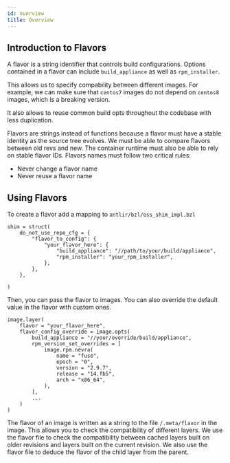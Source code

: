 ```yaml
---
id: overview
title: Overview
---
```


## Introduction to Flavors

A flavor is a string identifier that controls build configurations.
Options contained in a flavor can include `build_appliance` as well
as `rpm_installer`.

This allows us to specify compability between
different images. For example, we can make sure that `centos7` images
do not depend on `centos8` images, which is a breaking version.

It also allows to reuse common build opts throughout the codebase
with less duplication.

Flavors are strings instead of functions because a flavor must have
a stable identity as the source tree evolves. We must be able to
compare flavors between old revs and new. The container runtime must
also be able to rely on stable flavor IDs. Flavors names must
follow two critical rules:
- Never change a flavor name
- Never reuse a flavor name

## Using Flavors

To create a flavor add a mapping to `antlir/bzl/oss_shim_impl.bzl`

```
shim = struct(
    do_not_use_repo_cfg = {
        "flavor_to_config": {
            "your_flavor_here": {
                "build_appliance": "//path/to/your/build/appliance",
                "rpm_installer": "your_rpm_installer",
            },
        },
    },

)
```

Then, you can pass the flavor to images. You can also override the
default value in the flavor with custom ones.

```
image.layer(
    flavor = "your_flavor_here",
    flavor_config_override = image.opts(
        build_appliance = "//your/override/build/appliance",
        rpm_version_set_overrides = [
            image.rpm.nevra(
                name = "fuse",
                epoch = "0",
                version = "2.9.7",
                release = "14.fb5",
                arch = "x86_64",
            ),
        ],
        ...
    )
)
```

The flavor of an image is written as a string to the file
`/.meta/flavor` in the image. This allows you to check the compatibility
of different layers. We use the flavor file to check the compatibility between cached layers
built on older revisions and layers built on the current revision. We also use
the flavor file to deduce the flavor of the child layer from the parent.
